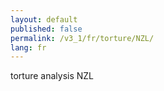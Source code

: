 ```yaml
---
layout: default
published: false
permalink: /v3_1/fr/torture/NZL/
lang: fr
---
```


torture analysis NZL
